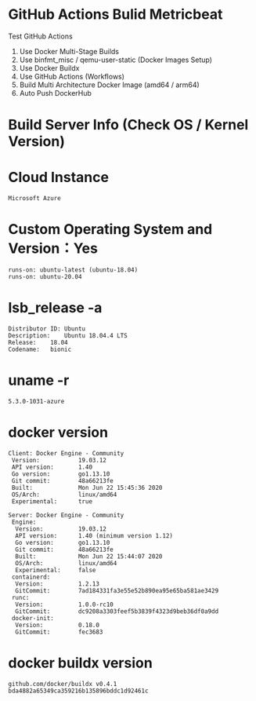 # GitHub Actions Bulid Metricbeat
Test GitHub Actions
1. Use Docker Multi-Stage Builds  
2. Use binfmt_misc / qemu-user-static (Docker Images Setup)
3. Use Docker Buildx  
4. Use GitHub Actions (Workflows)  
5. Build Multi Architecture Docker Image (amd64 / arm64)  
6. Auto Push DockerHub  
  
# Build Server Info (Check OS / Kernel Version)
# Cloud Instance
    Microsoft Azure

# Custom Operating System and Version：Yes
    runs-on: ubuntu-latest (ubuntu-18.04)
    runs-on: ubuntu-20.04

# lsb_release -a
    Distributor ID:	Ubuntu  
    Description:	Ubuntu 18.04.4 LTS  
    Release:	18.04  
    Codename:	bionic  

# uname -r
    5.3.0-1031-azure
  
# docker version  
    Client: Docker Engine - Community
     Version:           19.03.12
     API version:       1.40
     Go version:        go1.13.10
     Git commit:        48a66213fe
     Built:             Mon Jun 22 15:45:36 2020
     OS/Arch:           linux/amd64
     Experimental:      true

    Server: Docker Engine - Community
     Engine:
      Version:          19.03.12
      API version:      1.40 (minimum version 1.12)
      Go version:       go1.13.10
      Git commit:       48a66213fe
      Built:            Mon Jun 22 15:44:07 2020
      OS/Arch:          linux/amd64
      Experimental:     false
     containerd:
      Version:          1.2.13
      GitCommit:        7ad184331fa3e55e52b890ea95e65ba581ae3429
     runc:
      Version:          1.0.0-rc10
      GitCommit:        dc9208a3303feef5b3839f4323d9beb36df0a9dd
     docker-init:
      Version:          0.18.0
      GitCommit:        fec3683

# docker buildx version
    github.com/docker/buildx v0.4.1 bda4882a65349ca359216b135896bddc1d92461c
